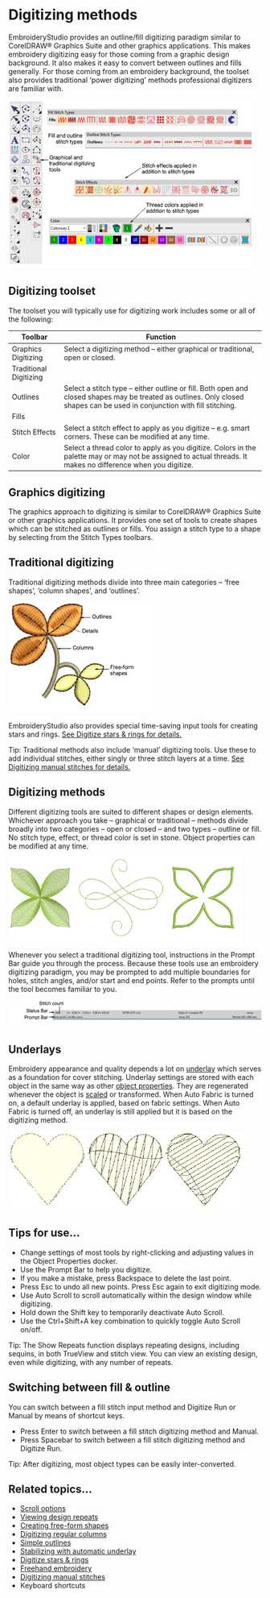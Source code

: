 # Digitizing methods

EmbroideryStudio provides an outline/fill digitizing paradigm similar to CorelDRAW® Graphics Suite and other graphics applications. This makes embroidery digitizing easy for those coming from a graphic design background. It also makes it easy to convert between outlines and fills generally. For those coming from an embroidery background, the toolset also provides traditional ‘power digitizing’ methods professional digitizers are familiar with.

![input00004.png](assets/input00004.png)

## Digitizing toolset

The toolset you will typically use for digitizing work includes some or all of the following:

| Toolbar                | Function                                                                                                                                                                  |
| ---------------------- | ------------------------------------------------------------------------------------------------------------------------------------------------------------------------- |
| Graphics Digitizing    | Select a digitizing method – either graphical or traditional, open or closed.                                                                                             |
| Traditional Digitizing |                                                                                                                                                                           |
| Outlines               | Select a stitch type – either outline or fill. Both open and closed shapes may be treated as outlines. Only closed shapes can be used in conjunction with fill stitching. |
| Fills                  |                                                                                                                                                                           |
| Stitch Effects         | Select a stitch effect to apply as you digitize – e.g. smart corners. These can be modified at any time.                                                                  |
| Color                  | Select a thread color to apply as you digitize. Colors in the palette may or may not be assigned to actual threads. It makes no difference when you digitize.             |

## Graphics digitizing

The graphics approach to digitizing is similar to CorelDRAW® Graphics Suite or other graphics applications. It provides one set of tools to create shapes which can be stitched as outlines or fills. You assign a stitch type to a shape by selecting from the Stitch Types toolbars.

## Traditional digitizing

Traditional digitizing methods divide into three main categories – ‘free shapes’, ‘column shapes’, and ‘outlines’.

![DigitizingMethods.png](assets/DigitizingMethods.png)

EmbroideryStudio also provides special time-saving input tools for creating stars and rings. [See Digitize stars & rings for details.](../../Modifying/productivity/Digitize_stars_rings)

Tip: Traditional methods also include ‘manual’ digitizing tools. Use these to add individual stitches, either singly or three stitch layers at a time. [See Digitizing manual stitches for details.](../../Modifying/functions/Digitizing_manual_stitches)

## Digitizing methods

Different digitizing tools are suited to different shapes or design elements. Whichever approach you take – graphical or traditional – methods divide broadly into two categories – open or closed – and two types – outline or fill. No stitch type, effect, or thread color is set in stone. Object properties can be modified at any time.

![OpenClosedShapes.png](assets/OpenClosedShapes.png)

Whenever you select a traditional digitizing tool, instructions in the Prompt Bar guide you through the process. Because these tools use an embroidery digitizing paradigm, you may be prompted to add multiple boundaries for holes, stitch angles, and/or start and end points. Refer to the prompts until the tool becomes familiar to you.

![StatusPromptBar.png](assets/StatusPromptBar.png)

## Underlays

Embroidery appearance and quality depends a lot on [underlay](../../glossary/glossary) which serves as a foundation for cover stitching. Underlay settings are stored with each object in the same way as other [object properties](../../glossary/glossary). They are regenerated whenever the object is [scaled](../../glossary/glossary) or transformed. When Auto Fabric is turned on, a default underlay is applied, based on fabric settings. When Auto Fabric is turned off, an underlay is still applied but it is based on the digitizing method.

![input00011.png](assets/input00011.png)

## Tips for use...

- Change settings of most tools by right-clicking and adjusting values in the Object Properties docker.
- Use the Prompt Bar to help you digitize.
- If you make a mistake, press Backspace to delete the last point.
- Press Esc to undo all new points. Press Esc again to exit digitizing mode.
- Use Auto Scroll to scroll automatically within the design window while digitizing.
- Hold down the Shift key to temporarily deactivate Auto Scroll.
- Use the Ctrl+Shift+A key combination to quickly toggle Auto Scroll on/off.

Tip: The Show Repeats function displays repeating designs, including sequins, in both TrueView and stitch view. You can view an existing design, even while digitizing, with any number of repeats.

## Switching between fill & outline

You can switch between a fill stitch input method and Digitize Run or Manual by means of shortcut keys.

- Press Enter to switch between a fill stitch digitizing method and Manual.
- Press Spacebar to switch between a fill stitch digitizing method and Digitize Run.

Tip: After digitizing, most object types can be easily inter-converted.

## Related topics...

- [Scroll options](../../Setup/settings/Scroll_options)
- [Viewing design repeats](../../Basics/view/Viewing_design_repeats)
- [Creating free-form shapes](Creating_free-form_shapes)
- [Digitizing regular columns](Digitizing_regular_columns)
- [Simple outlines](../stitches/Simple_outlines)
- [Stabilizing with automatic underlay](../../Quality/underlays/Stabilizing_with_automatic_underlay)
- [Digitize stars & rings](../../Modifying/productivity/Digitize_stars_rings)
- [Freehand embroidery](../../Decorative/specialty/Freehand_embroidery)
- [Digitizing manual stitches](../../Modifying/functions/Digitizing_manual_stitches)
- Keyboard shortcuts
